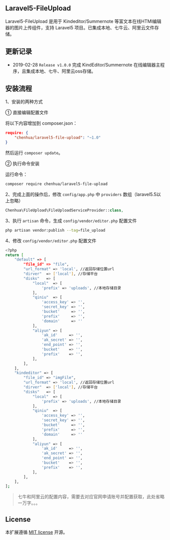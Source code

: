 Laravel5-FileUpload
---------
Laravel5-FileUpload 是用于 Kindeditor/Summernote 等富文本在线HTMl编辑器的图片上传组件，支持 Laravel5 项目。已集成本地、七牛云、阿里云文件存储。

## 更新记录

* 2019-02-28 `Release v1.0.0` 完成 KindEditor/Summernote 在线编辑器主程序，且集成本地、七牛、阿里云oss存储。

## 安装流程

1、安装的两种方式

① 直接编辑配置文件

将以下内容增加到 composer.json：

```json
require: {
    "chenhua/laravel5-file-upload": "~1.0"
}
```

然后运行 `composer update`。

② 执行命令安装

运行命令：

```bash
composer require chenhua/laravel5-file-upload
```

2、完成上面的操作后，修改 `config/app.php` 中 `providers` 数组（laravel5.5以上忽略）

```php
Chenhua\FileUpload\FileUploadServiceProvider::class,
```

3、执行 `artisan` 命令，生成 `config/vendor/editor.php` 配置文件

```bash
php artisan vendor:publish --tag=file_upload
```

4、修改 `config/vendor/editor.php` 配置文件

```bash
<?php
return [
    "default" => [
        "file_id" => "file",
        "url_format" => 'local', //返回存储位置url
        "dirver"  => ['local'], //存储平台
        "disks"   => [
            "local"  => [
                'prefix' => 'uploads', //本地存储目录
            ],
            "qiniu"  => [
                'access_key' => '',
                'secret_key' => '',
                'bucket'     => '',
                'prefix'     => '',
                'domain'     => ''
            ],
            "aliyun" => [
                'ak_id'     => '',
                'ak_secret' => '',
                'end_point' => '',
                'bucket'    => '',
                'prefix'    => '',
            ],
        ],
    ],
    "kindeditor" => [
        "file_id" => "imgFile",
        "url_format" => 'local', //返回存储位置url
        "dirver"  => ['local'], //存储平台
        "disks"   => [
            "local"  => [
                'prefix' => 'uploads', //本地存储目录
            ],
            "qiniu"  => [
                'access_key' => '',
                'secret_key' => '',
                'bucket'     => '',
                'prefix'     => '',
                'domain'     => ''
            ],
            "aliyun" => [
                'ak_id'     => '',
                'ak_secret' => '',
                'end_point' => '',
                'bucket'    => '',
                'prefix'    => '',
            ],
        ],
    ],
];
```
> 七牛和阿里云的配置内容，需要去对应官网申请账号并配置获取，此处省略一万字。。。

## License
本扩展遵循 [MIT license](http://opensource.org/licenses/MIT) 开源。


